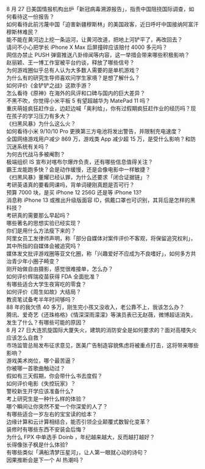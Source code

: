 8 月 27 日美国情报机构出炉「新冠病毒溯源报告」，指责中国阻挠国际调查，如何看待这一份报告？  
如何看待此前污蔑中国「迫害新疆穆斯林」的美国政客，近日呼吁中国接纳阿富汗穆斯林难民？  
能不能在黄河边上挖一条运河，让黄河改道，把地上河铲平了，再改回去？  
请问不小心把学长 iPhone X Max 后屏撞碎应该赔付 4000 多元吗？  
网信办禁止 PUSH 弹窗推送八卦绯闻等内容，这一举措会带来哪些积极影响？  
赵丽颖、王一博工作室被平台约谈，释放了哪些信号？  
为何游戏圈似乎总有人认为大多数人需要的是单机游戏？  
为什么有的研究生导师喜欢问学生家境？是想了解什么？  
如何评价《金铲铲之战》这款手游？  
怎么看待《原神》在海外的风评和口碑与国内的巨大差异？  
不黑不吹，你觉得小米平板 5 有望超越华为 MatePad 11 吗？  
重庆萌娃疯狂赶作业，边赶边喊「奥利给」，你有过假期疯狂赶作业的经历吗？现在孩子的学习压力有多大？  
《扫黑风暴》为什么这么火？  
如何看待小米 9/10/10 Pro 更换第三方电池将发出警告，并限制充电速度？  
全国网络游戏用户减少 869 万，游戏类 App 减少超 15 万，是受什么影响？和防沉迷系统有关吗？  
为何古代战马多被阉割？  
极端组织 IS 宣布对喀布尔爆炸负责，还有哪些信息值得关注？  
霸王龙能跑多快？会是动作缓慢，还是会像电影中一样敏捷？  
《扫黑风暴》董耀已经认罪，为什么还要求「闭合证据链」？  
考研英语真的要看网课吗，背单词硬刚真题是否可行？  
预算 7000 块，是买 iPhone 12  256G 还是等 iPhone 13?  
消息称 iPhone 13 或推出升级版面容 ID，佩戴口罩也可识别，其背后是怎样的黑科技？  
考研真的需要那么早起吗？  
哪些著名的思想实验已经实现？  
你们是用什么方法瘦下来的？  
阿里女员工发律师声明，称「部分自媒体对案件评价不客观，将保留追究权利」，其中所指的自媒体会被追究吗？  
媒体发文批评游戏圈等亚文化圈，称「兴趣爱好不应成为不良嗜好」，如何多方共治青少年小圈子畸变？  
刚开始做自由摄影，感觉很难接单，怎么办？  
如何评价辉瑞疫苗获得 FDA 全面批准？  
有哪些适合大学生夜宵吃的零食？  
如何评价《周生如故》大结局？  
教资笔试备考半年时间够吗？  
88 年的我欠债 40 多万，刚生完小孩又没收入，老公靠不上，我该怎么办？  
腾讯、爱奇艺《还珠格格》《情深深雨濛濛》等演员表已无赵薇，微博超话消失，发生了什么？有哪些可能的原因？  
8 月 27 日大连凯旋国际大厦失火，建筑的消防安全是如何要求的？面对高楼失火应该怎么自救？  
市场监管总局发布征求意见，医美广告制造容貌焦虑将被重点打击，这将带来哪些影响？  
游戏美术岗位，哪个最苦逼？  
你被哪一首歌曲触动过？  
假如有三天假期，你会带什么书去度假？  
如何评价电影《失控玩家》？  
警校新生开学应该准备什么?  
考上研究生是一种什么样的体验？  
哪个瞬间让你突然不爱一个你深爱的人了？  
有哪些适合一岁左右的宝宝读的绘本？  
边缘计算和云计算相结合，能否引领企业颠覆式数智化变革？  
装修时有哪些东西不安装会后悔？  
为什么 FPX 中单选手 Doinb ，年纪越来越大，反而越打越好？  
长得像张子枫是什么体验?  
有哪些类似「满船清梦压星河」，让人第一眼就心动的诗句？  
因果推断会是下一个 AI 热潮吗？  
